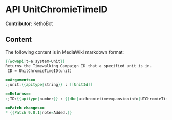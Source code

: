 # API UnitChromieTimeID

**Contributor:** KethoBot

## Content

The following content is in MediaWiki markdown format:

```mediawiki
{{wowapi|t=a|system=Unit}}
Returns the Timewalking Campaign ID that a specified unit is in.
 ID = UnitChromieTimeID(unit)

==Arguments==
:;unit:{{apitype|string}} : [[UnitId]]

==Returns==
:;ID:{{apitype|number}} : {{dbc|uichromietimeexpansioninfo|UIChromieTimeExpansionInfo.ID}}

==Patch changes==
* {{Patch 9.0.1|note=Added.}}
```
